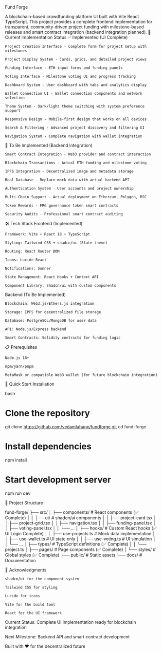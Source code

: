 Fund Forge

A blockchain-based crowdfunding platform UI built with Vite React TypeScript. This project provides a complete frontend implementation for transparent, community-driven project funding with milestone-based releases and smart contract integration (backend integration planned).
🚀 Current Implementation Status
✅ Implemented (UI Complete)

    Project Creation Interface - Complete form for project setup with milestones

    Project Display System - Cards, grids, and detailed project views

    Funding Interface - ETH input forms and funding panels

    Voting Interface - Milestone voting UI and progress tracking

    Dashboard System - User dashboard with tabs and analytics display

    Wallet Connection UI - Wallet connection components and network selection

    Theme System - Dark/light theme switching with system preference support

    Responsive Design - Mobile-first design that works on all devices

    Search & Filtering - Advanced project discovery and filtering UI

    Navigation System - Complete navigation with wallet integration

🔄 To Be Implemented (Backend Integration)

    Smart Contract Integration - Web3 provider and contract interaction

    Blockchain Transactions - Actual ETH funding and milestone voting

    IPFS Integration - Decentralized image and metadata storage

    Real Database - Replace mock data with actual backend API

    Authentication System - User accounts and project ownership

    Multi-Chain Support - Actual deployment on Ethereum, Polygon, BSC

    Token Rewards - FRG governance token smart contracts

    Security Audits - Professional smart contract auditing

🛠 Tech Stack
Frontend (Implemented)

    Framework: Vite + React 18 + TypeScript

    Styling: Tailwind CSS + shadcn/ui (Slate theme)

    Routing: React Router DOM

    Icons: Lucide React

    Notifications: Sonner

    State Management: React Hooks + Context API

    Component Library: shadcn/ui with custom components

Backend (To Be Implemented)

    Blockchain: Web3.js/Ethers.js integration

    Storage: IPFS for decentralized file storage

    Database: PostgreSQL/MongoDB for user data

    API: Node.js/Express backend

    Smart Contracts: Solidity contracts for funding logic

📋 Prerequisites

    Node.js 18+

    npm/yarn/pnpm

    MetaMask or compatible Web3 wallet (for future blockchain integration)

🚀 Quick Start
Installation

bash
# Clone the repository
git clone https://github.com/vedantlahane/fundforge.git
cd fund-forge

# Install dependencies
npm install

# Start development server
npm run dev


📁 Project Structure



fund-forge/
├── src/
│   ├── components/           # React components (✅ Complete)
│   │   ├── ui/              # shadcn/ui components
│   │   ├── project-card.tsx
│   │   ├── project-grid.tsx
│   │   ├── navigation.tsx
│   │   ├── funding-panel.tsx
│   │   ├── voting-panel.tsx
│   │   └── ...
│   ├── hooks/               # Custom React hooks (✅ UI Logic Complete)
│   │   ├── use-projects.ts    # Mock data implementation
│   │   ├── use-wallet.ts      # UI state only
│   │   ├── use-voting.ts      # UI simulation
│   │   └── ...
│   ├── types/               # TypeScript definitions (✅ Complete)
│   │   └── project.ts
│   ├── pages/               # Page components (✅ Complete)
│   └── styles/              # Global styles (✅ Complete)
├── public/                  # Static assets
└── docs/                   # Documentation



🙏 Acknowledgments

    shadcn/ui for the component system

    Tailwind CSS for styling

    Lucide for icons

    Vite for the build tool

    React for the UI framework


Current Status: Complete UI implementation ready for blockchain integration

Next Milestone: Backend API and smart contract development

Built with ❤️ for the decentralized future